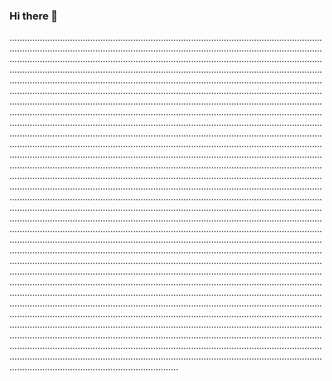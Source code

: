 ### Hi there 👋

.......................................................................................................................................................................................................................................................................................................................................................................................................................................................................................................................................................................................................................................................................................................................................................................................................................................................................................................................................................................................................................................................................................................................................................................................................................................................................................................................................................................................................................................................................................................................................................................................................................................................................................................................................................................................................................................................................................................................................................................................................................................................................................................................................................................................................................................................................................................................................................................................................................................................................................................................................................................................................................................................................................................................................................................................................................................................................................................................................................................................................................................................................................................................................................................................................................................................................................................................................................................................................................................................................................................................................................................................................................................................................................................................................................................................................................................................................................................................................................................................................................................................................
